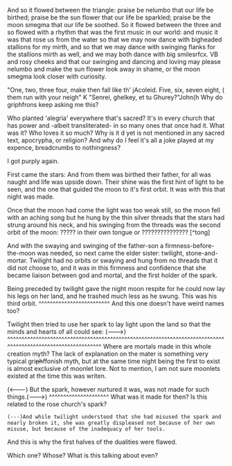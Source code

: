 And so it flowed between the triangle: praise be nelumbo that our life be birthed; praise be the sun flower that our life be sparkled; praise be the moon smegma that our life be soothed. So it flowed between the three and so flowed with a rhythm that was the first music in our world: and music it was that rose us from the water so that we may now dance with bigheaded stallions for my mirth, and so that we may dance with swinging flanks for the stallions mirth as well, and we may both dance with big smilesrfcx. VB  and rosy cheeks and that our swinging and dancing and loving may please nelumbo and make the sun flower look away in shame, or the moon smegma look closer with curiosity.




"One, two, three four, make then fall like th' jAcoleid. Five, six, seven eight, ( them run with your neigh"
K
"Senrei, ghelkey, et tu Ghurey?"John(h
 Why do griphfrons keep asking me this?

Who planted 'alegria' everywhere that's sacred? It's in every church that has power and -albeit transliterated- in so many ones that once had it. What was it? Who loves it so much? Why is it d yet is not mentioned in any sacred text, apocrypha, or religion? And why do I feel it's all a joke played at my expence, breadcrumbs to nothingness?

I got purply again.







First came the stars: And from them was birthed their father, for all was naught and life was upside down. Their shine was the first hint of light to be seen, and the one that guided the moon to it's first orbit. It was with this that night was made.

Once that the moon had come the light was too weak still, so the moon fell with an aching song but he hung by the thin silver threads that the stars had strung around his neck, and his swinging from the threads was the second orbit of the moon: ????? in their own tongue or ??????????????? [^tong]


And with the swaying and swinging of the father-son a firmness-before-the-moon was needed, so next came the elder sister: twilight, stone-and-mortar. Twilight had no orbits or swaying and hung from no threads that it did not choose to, and it was in this firmness and confidence that she became liaison between god and mortal, and the first holder of the spark.

Being preceded by twilight gave the night moon respite for he could now lay his legs on her land, and he trashed much less as he swung. This was his third orbit.
       ^^^^^^^^^^^^^^^^^^^^^^^^^ And this one doesn't have weird names too?

Twilight then tried to use her spark to lay light upon the land so that the minds and hearts of all could see: (--->)
^^^^^^^^^^^^^^^^^^^^^^^^^^^^^^^^^^^^^^^^^^^^^^^^^^^^^^^^^^^^^^^^^^^^^^^^^^^^^^^^^^^^^^^^^^^^^^^^^^^^^^^^^^^^^
Where are mortals made in this whole creation myth? The lack of explanation on the mater is something very typical gri~~ph~~ffonish myth, but at the same time night being the first to exist is almost exclusive of moonlet lore. Not to mention, I am not sure moonlets existed at the time this was writen.

(<---) But the spark, however nurtured it was, was not made for such things.(--->)
		 ^^^^^^^^^^^^^^^^^^^^^
		What was it made for then? Is this related to the rose church's spark?

	(---)And while twilight understood that she had misused the spark and nearly broken it, she was greatly displeased not because of her own misuse, but because of the inadequacy of her tools.

And this is why the first halves of the dualities were flawed.






Which one? Whose? What is this talking about even?